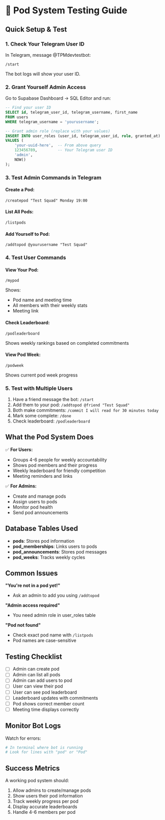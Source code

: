 # 🧪 Pod System Testing Guide

## Quick Setup & Test

### 1. **Check Your Telegram User ID**
In Telegram, message @TPMdevtestbot:
```
/start
```
The bot logs will show your user ID.

### 2. **Grant Yourself Admin Access**
Go to Supabase Dashboard → SQL Editor and run:
```sql
-- Find your user ID
SELECT id, telegram_user_id, telegram_username, first_name 
FROM users 
WHERE telegram_username = 'yourusername';

-- Grant admin role (replace with your values)
INSERT INTO user_roles (user_id, telegram_user_id, role, granted_at)
VALUES (
    'your-uuid-here',  -- From above query
    123456789,         -- Your Telegram user ID
    'admin',
    NOW()
);
```

### 3. **Test Admin Commands in Telegram**

#### Create a Pod:
```
/createpod "Test Squad" Monday 19:00
```

#### List All Pods:
```
/listpods
```

#### Add Yourself to Pod:
```
/addtopod @yourusername "Test Squad"
```

### 4. **Test User Commands**

#### View Your Pod:
```
/mypod
```
Shows:
- Pod name and meeting time
- All members with their weekly stats
- Meeting link

#### Check Leaderboard:
```
/podleaderboard
```
Shows weekly rankings based on completed commitments

#### View Pod Week:
```
/podweek
```
Shows current pod week progress

### 5. **Test with Multiple Users**

1. Have a friend message the bot: `/start`
2. Add them to your pod: `/addtopod @friend "Test Squad"`
3. Both make commitments: `/commit I will read for 30 minutes today`
4. Mark some complete: `/done`
5. Check leaderboard: `/podleaderboard`

## What the Pod System Does

✅ **For Users:**
- Groups 4-6 people for weekly accountability
- Shows pod members and their progress
- Weekly leaderboard for friendly competition
- Meeting reminders and links

✅ **For Admins:**
- Create and manage pods
- Assign users to pods
- Monitor pod health
- Send pod announcements

## Database Tables Used

- **pods**: Stores pod information
- **pod_memberships**: Links users to pods
- **pod_announcements**: Stores pod messages
- **pod_weeks**: Tracks weekly cycles

## Common Issues

**"You're not in a pod yet!"**
- Ask an admin to add you using `/addtopod`

**"Admin access required"**
- You need admin role in user_roles table

**"Pod not found"**
- Check exact pod name with `/listpods`
- Pod names are case-sensitive

## Testing Checklist

- [ ] Admin can create pod
- [ ] Admin can list all pods  
- [ ] Admin can add users to pod
- [ ] User can view their pod
- [ ] User can see pod leaderboard
- [ ] Leaderboard updates with commitments
- [ ] Pod shows correct member count
- [ ] Meeting time displays correctly

## Monitor Bot Logs

Watch for errors:
```bash
# In terminal where bot is running
# Look for lines with "pod" or "Pod"
```

## Success Metrics

A working pod system should:
1. Allow admins to create/manage pods
2. Show users their pod information
3. Track weekly progress per pod
4. Display accurate leaderboards
5. Handle 4-6 members per pod